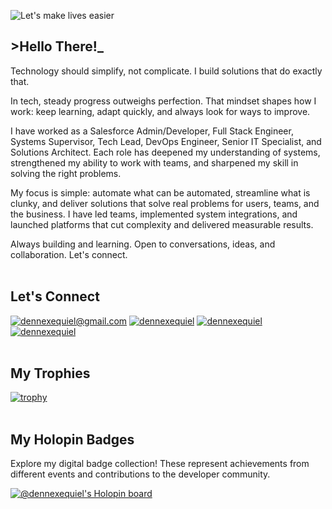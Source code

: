 ![Let's make lives easier](./banner.png)

## >Hello There!_
Technology should simplify, not complicate. I build solutions that do exactly that.

In tech, steady progress outweighs perfection. That mindset shapes how I work: keep learning, adapt quickly, and always look for ways to improve.

I have worked as a Salesforce Admin/Developer, Full Stack Engineer, Systems Supervisor, Tech Lead, DevOps Engineer, Senior IT Specialist, and Solutions Architect. Each role has deepened my understanding of systems, strengthened my ability to work with teams, and sharpened my skill in solving the right problems.

My focus is simple: automate what can be automated, streamline what is clunky, and deliver solutions that solve real problems for users, teams, and the business. I have led teams, implemented system integrations, and launched platforms that cut complexity and delivered measurable results.

Always building and learning. Open to conversations, ideas, and collaboration. Let's connect.
<br/><br/>
## Let's Connect
[![dennexequiel@gmail.com](https://img.shields.io/badge/%2Fdennexequiel@gmail.com-Gmail-%23EA4335?style=flat-square&logo=gmail)](mailto:dennexequiel@gmail.com)
[![dennexequiel](https://img.shields.io/badge/%2Fdennexequiel-LinkedIn-%230E76A8?style=flat-square&logo=linkedin)](https://linkedin.com/in/dennexequiel)
[![dennexequiel](https://img.shields.io/badge/Dennski%231077-Discord-5865F2?style=flat-square&logo=discord)](https://discord.com/users/542524926519803914)
[![dennexequiel](https://img.shields.io/badge/%2Fdennexequiel-Trailblazer.me-%2317A0DB?style=flat-square&logo=salesforce)](https://trailblazer.me/id/dennexequiel)
<br/><br/>
## My Trophies

[![trophy](https://github-profile-trophy.vercel.app/?username=dennexequiel&theme=gruvbox)](https://github-profile-trophy.vercel.app/?username=dennexequiel&theme=gruvbox)
<br/><br/>
## My Holopin Badges
Explore my digital badge collection! These represent achievements from different events and contributions to the developer community.

[![@dennexequiel's Holopin board](https://holopin.me/dennexequiel)](https://holopin.io/@dennexequiel)
